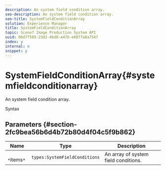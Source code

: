 ```yaml
---
description: An system field condition array.
seo-description: An system field condition array.
seo-title: SystemFieldConditionArray
solution: Experience Manager
title: SystemFieldConditionArray
topic: Scene7 Image Production System API
uuid: 06d7f503-23d2-4bd0-a47b-e6077a8a7547
index: y
internal: n
snippet: y
---
```


# SystemFieldConditionArray{#systemfieldconditionarray}

An system field condition array.

 Syntax 

## Parameters {#section-2fc9bea56b6d4b72b80d4f04c5f9b862}

|  Name  | Type  | Description  |
|---|---|---|
|  ` *`items`*`  | `types:SystemFieldConditions`  | An array of system field conditions.  |

